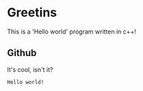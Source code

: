 # Greetins

This is a 'Hello world' program written in c++!

## Github

It's cool, isn't it?

```plain
Hello world!
```


